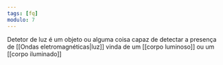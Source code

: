 ```yaml
---
tags: [fq]
modulo: 7
---
```


[]()
Detetor de luz é um objeto ou alguma coisa capaz de detectar a presença de [[Ondas eletromagnéticas|luz]] vinda de um [[corpo luminoso]] ou um [[corpo iluminado]]